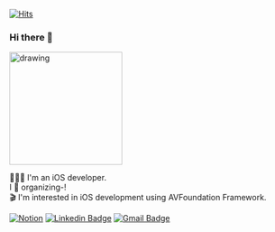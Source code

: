 [![Hits](https://hits.seeyoufarm.com/api/count/incr/badge.svg?url=https%3A%2F%2Fgithub.com%2Fyoo-kie&count_bg=%23727272&title_bg=%23FB974C&icon=swift.svg&icon_color=%23FFFFFF&title=hits&edge_flat=false)](https://hits.seeyoufarm.com)
### Hi there 👋
<img src="https://user-images.githubusercontent.com/30213655/108702100-21cd5080-754c-11eb-8400-55bac6b659a2.png" alt="drawing" width="200"/>

👩🏻‍💻 I'm an iOS developer.<br/>
I 💛 organizing-!<br/>
🎬 I'm interested in iOS development using AVFoundation Framework.

[![Notion](http://img.shields.io/badge/-Notion-black?style=flat-square&logo=notion&link=https://www.notion.so/ad9417bfee8c485d874e14ab3e2fb48e)](https://www.notion.so/ad9417bfee8c485d874e14ab3e2fb48e)
[![Linkedin Badge](https://img.shields.io/badge/-LinkedIn-blue?style=flat-square&logo=Linkedin&logoColor=white&link=https://www.linkedin.com/in/%EC%97%B0%EC%A3%BC-%EC%9C%A0-973107173/)](https://www.linkedin.com/in/%EC%97%B0%EC%A3%BC-%EC%9C%A0-973107173/)
[![Gmail Badge](https://img.shields.io/badge/Gmail-d14836?style=flat-square&logo=Gmail&logoColor=white&link=mailto:snugyun01@gmail.com)](mailto:yjyoo926@gmail.com)

